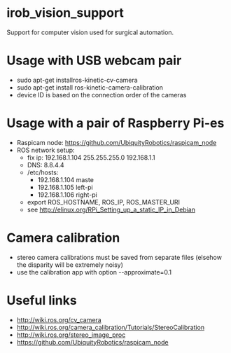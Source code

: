 # irob_vision_support
Support for computer vision used for surgical automation.

# Usage with USB webcam pair
* sudo apt-get installros-kinetic-cv-camera
* sudo apt-get install ros-kinetic-camera-calibration
* device ID is based on the connection order of the cameras

# Usage with a pair of Raspberry Pi-es
* Raspicam node: https://github.com/UbiquityRobotics/raspicam_node
* ROS network setup:
  - fix ip: 192.168.1.104 255.255.255.0 192.168.1.1
  - DNS: 8.8.4.4
  - /etc/hosts: 
  	- 192.168.1.104		maste
	- 192.168.1.105		left-pi
	- 192.168.1.106		right-pi
  - export ROS_HOSTNAME, ROS_IP, ROS_MASTER_URI
  - see http://elinux.org/RPi_Setting_up_a_static_IP_in_Debian
  
# Camera calibration
* stereo camera calibrations must be saved from separate files (elsehow the disparity will be extremely noisy)
* use the calibration app with option --approximate=0.1

# Useful links
* http://wiki.ros.org/cv_camera
* http://wiki.ros.org/camera_calibration/Tutorials/StereoCalibration
* http://wiki.ros.org/stereo_image_proc
* https://github.com/UbiquityRobotics/raspicam_node

